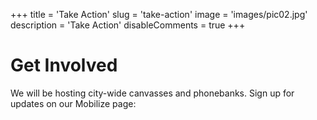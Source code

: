 +++
title = 'Take Action'
slug = 'take-action'
image = 'images/pic02.jpg'
description = 'Take Action'
disableComments = true
+++
# Get Involved

We will be hosting city-wide canvasses and phonebanks. Sign up for updates on our Mobilize page:
